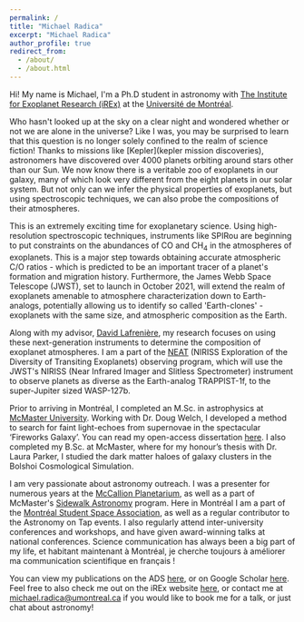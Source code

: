 ```yaml
---
permalink: /
title: "Michael Radica"
excerpt: "Michael Radica"
author_profile: true
redirect_from:
  - /about/
  - /about.html
---
```


Hi! My name is Michael, I'm a Ph.D student in astronomy with [The Institute for Exoplanet Research (iREx)](http://www.exoplanetes.umontreal.ca/?lang=en) at the [Université de Montréal](https://www.umontreal.ca).

Who hasn't looked up at the sky on a clear night and wondered whether or not we are alone in the universe? Like I was, you may be surprised to learn that this question is no longer solely confined to the realm of science fiction! Thanks to missions like [Kepler](kepler mission discoveries), astronomers have discovered over 4000 planets orbiting around stars other than our Sun. We now know there is a veritable zoo of exoplanets in our galaxy, many of which look very different from the eight planets in our solar system. But not only can we infer the physical properties of exoplanets, but using spectroscopic techniques, we can also probe the compositions of their atmospheres.

This is an extremely exciting time for exoplanetary science. Using high-resolution spectroscopic techniques, instruments like SPIRou are beginning to put constraints on the abundances of CO and CH$_4$ in the atmospheres of exoplanets. This is a major step towards obtaining accurate atmospheric C/O ratios - which is predicted to be an important tracer of a planet's formation and migration history. Furthermore, the James Webb Space Telescope (JWST), set to launch in October 2021, will extend the realm of exoplanets amenable to atmosphere characterization down to Earth-analogs, potentially allowing us to identify so called 'Earth-clones' - exoplanets with the same size, and atmospheric composition as the Earth.

Along with my advisor, [David Lafrenière](http://www.exoplanetes.umontreal.ca/our-team/professors/david-lafreniere-2/?lang=en), my research focuses on using these next-generation instruments to determine the composition of exoplanet atmospheres. I am a part of the [NEAT](http://www.stsci.edu/jwst/observing-programs/program-information?id=1201) (NIRISS Exploration of the Diversity of Transiting Exoplanets) observing program, which will use the JWST's NIRISS (Near Infrared Imager and Slitless Spectrometer) instrument to observe planets as diverse as the Earth-analog TRAPPIST-1f, to the super-Jupiter sized WASP-127b.  

Prior to arriving in Montréal, I completed an M.Sc. in astrophysics at [McMaster University](https://www.mcmaster.ca). Working with Dr. Doug Welch, I developed a method to search for faint light-echoes from supernovae in the spectacular ‘Fireworks Galaxy’. You can read my open-access dissertation [here]( https://oatd.org/oatd/record?record=handle%5C:11375%5C%2F24780). I also completed my B.Sc. at McMaster, where for my honour’s thesis with Dr. Laura Parker, I studied the dark matter haloes of galaxy clusters in the Bolshoi Cosmological Simulation.   

I am very passionate about astronomy outreach. I was a presenter for numerous years at the [McCallion Planetarium](https://www.physics.mcmaster.ca/planetarium/), as well as a part of McMaster's [Sidewalk Astronomy](https://www.physics.mcmaster.ca/sidewalkastronomy/) program. Here in Montréal I am a part of the [Montréal Student Space Association](https://www.facebook.com/montrealspace/), as well as a regular contributor to the Astronomy on Tap events. I also regularly attend inter-university conferences and workshops, and have given award-winning talks at national conferences. Science communication has always been a big part of my life, et habitant maintenant à Montréal, je cherche toujours à améliorer ma communication scientifique en français !

You can view my publications on the ADS [here](https://ui.adsabs.harvard.edu/search/p_=0&q=%20author%3A%22Radica%2C%20M%22&sort=date%20desc%2C%20bibcode%20desc), or on Google Scholar [here](https://scholar.google.com/citations?hl=en&view_op=list_works&gmla=AJsN-F74-qvT8k19LssqH-eMQl77LI0kLQ1txxTYy2MfyoBq8QUHIm-QtI3IxzcFkNrEpJR1P40xJL5-eRl-pJQWtR1NKVXkdw&user=BlndIwEAAAAJ). Feel free to also check me out on the iREx website [here](http://www.exoplanetes.umontreal.ca/our-team/students/michael-radia/?lang=en), or contact me at <michael.radica@umontreal.ca> if you would like to book me for a talk, or just chat about astronomy!
